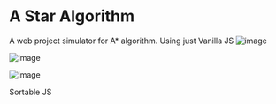 # A Star Algorithm
A web project simulator for A* algorithm. Using just Vanilla JS 
![image](https://github.com/jesuggc/A-Algorithm/assets/73794079/5d48d141-a096-422f-b576-dab4d1832d9c)

![image](https://github.com/jesuggc/A-Algorithm/assets/73794079/6c008f30-7f0b-4469-af86-79d1b7cbdfef)

![image](https://github.com/jesuggc/A-Algorithm/assets/73794079/b6ff222d-3ce9-4fce-bc5e-2e6da7268d44)


Sortable JS
